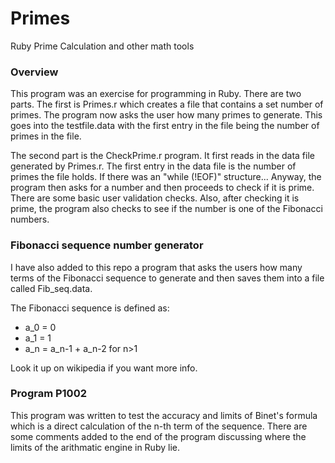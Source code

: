 # Primes
Ruby Prime Calculation and other math tools

### Overview
This program was an exercise for programming in Ruby.  There are two parts.  The first is Primes.r which creates a file that contains a set number of primes.  The program now asks the user how many primes to generate.  This goes into the testfile.data with the first entry in the file being the number of primes in the file.

The second part is the CheckPrime.r program.  It first reads in the data file generated by Primes.r.  The first entry in the data file is the number of primes the file holds.  If there was an "while (!EOF)" structure...
Anyway, the program then asks for a number and then proceeds to check if it is prime.  There are some basic user validation checks.  Also, after checking it is prime, the program also checks to see if the number is one of the Fibonacci numbers.

### Fibonacci sequence number generator

I have also added to this repo a program that asks the users how many terms of the Fibonacci sequence to generate and then saves them into a file called Fib_seq.data.

The Fibonacci sequence is defined as:
* a_0 = 0
* a_1 = 1
* a_n = a_n-1 + a_n-2 for n>1

Look it up on wikipedia if you want more info.

### Program P1002
This program was written to test the accuracy and limits of Binet's formula which is a direct calculation of the n-th term of the sequence.  There are some comments added to the end of the program discussing where the limits of the arithmatic engine in Ruby lie.
